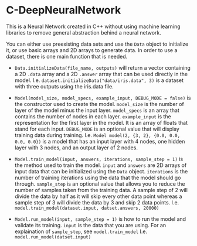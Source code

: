 # C-DeepNeuralNetwork
This is a Neural Network created in C++ without using machine learning libraries to remove general abstraction behind a neural network.

You can either use preexisting data sets and use the `Data` object to initialize it, or use basic arrays and 2D arrays to generate data. In order to use a dataset, there is one main function that is needed.

* `Data.initializeData(file_name, outputs)` will return a vector containing a 2D `.data` array and a 2D `.answer` array that can be used directly in the model. I.e. `dataset.initializeData("data/iris.data", 3)` is a dataset with three outputs using the iris.data file.

* `Model(model_size, model_specs, example_input, DEBUG_MODE = false)` is the constructor used to create the model. `model_size` is the number of layer of the model minus the input layer. `model_specs` is an array that contains the number of nodes in each layer. `example_input` is the representation for the first layer in the model. It is an array of floats that stand for each input. `DEBUG_MODE` is an optional value that will display training data during training. I.e. `Model model(2, {3, 2}, {0.0, 0.0, 0.0, 0.0})` is a model that has an input layer with 4 nodes, one hidden layer with 3 nodes, and an output layer of 2 nodes.

* `Model.train_model(input, answers, iterations, sample_step = 1)` is the method used to train the model. `input` and `answers` are 2D arrays of input data that can be initialized using the `Data` object. `iterations` is the number of training iterations using the data that the model should go through. `sample_step` is an optional value that allows you to reduce the number of samples taken from the training data. A sample step of 2 will divide the data by half as it will skip every other data point whereas a sample step of 3 will divide the data by 3 and skip 2 data points. I.e. `model.train_model(dataset.input, datset.answers, 20000)`

* `Model.run_model(input, sample_step = 1)` is how to run the model and validate its training. `input` is the data that you are using. For an explaination of `sample_step`, see `model.train_model` I.e. `model.run_model(datset.input)`
